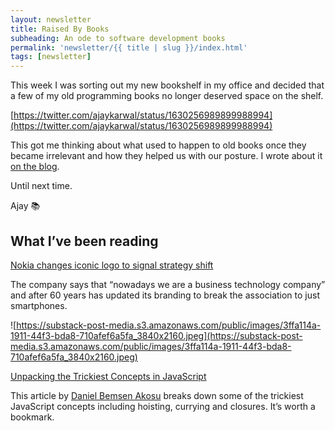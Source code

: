 ```yaml
---
layout: newsletter
title: Raised By Books
subheading: An ode to software development books
permalink: 'newsletter/{{ title | slug }}/index.html'
tags: [newsletter]
---
```


This week I was sorting out my new bookshelf in my office and decided that a few of my old programming books no longer deserved space on the shelf.

[https://twitter.com/ajaykarwal/status/1630256989899988994](https://twitter.com/ajaykarwal/status/1630256989899988994)

This got me thinking about what used to happen to old books once they became irrelevant and how they helped us with our posture. I wrote about it [on the blog](https://ajaykarwal.com/blog/raised-by-books/).

Until next time.

Ajay 📚

## What I’ve been reading

[Nokia changes iconic logo to signal strategy shift](https://www.reuters.com/technology/nokia-changes-iconic-logo-signal-strategy-shift-2023-02-26/)

The company says that “nowadays we are a business technology company” and after 60 years has updated its branding to break the association to just smartphones.

![https://substack-post-media.s3.amazonaws.com/public/images/3ffa114a-1911-44f3-bda8-710afef6a5fa_3840x2160.jpeg](https://substack-post-media.s3.amazonaws.com/public/images/3ffa114a-1911-44f3-bda8-710afef6a5fa_3840x2160.jpeg)


[Unpacking the Trickiest Concepts in JavaScript](https://dev.to/danireptor/unpacking-the-trickiest-concepts-in-javascript-2d35)

This article by [Daniel Bemsen Akosu](https://dev.to/danireptor) breaks down some of the trickiest JavaScript concepts including hoisting, currying and closures. It’s worth a bookmark.

